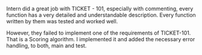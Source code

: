 Intern did a great job with TICKET - 101, especially with commenting, every function has a very detailed and understandable description. Every function written by them was tested and worked well.

However, they failed to implement one of the requirements of TICKET-101. That is a Scoring algorithm. I implemented it and added the necessary error handling, to both, main and test. 